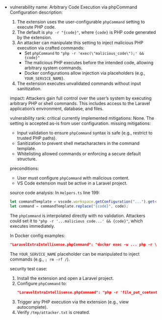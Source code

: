 - vulnerability name: Arbitrary Code Execution via phpCommand Configuration
  description:
  1. The extension uses the user-configurable `phpCommand` setting to execute PHP code.
  2. The default is `php -r "{code}"`, where `{code}` is PHP code generated by the extension.
  3. An attacker can manipulate this setting to inject malicious PHP execution via crafted commands:
     - Set `phpCommand` to `"php -r 'exec(\"malicious_code\");' && {code}"`
     - The malicious PHP executes before the intended code, allowing arbitrary system commands.
     - Docker configurations allow injection via placeholders (e.g., `YOUR_SERVICE_NAME`).
  4. The extension executes unvalidated commands without input sanitization.

  impact:
  Attackers gain full control over the user’s system by executing arbitrary PHP or shell commands. This includes access to the Laravel application’s environment, database, and files.

  vulnerability rank: critical
  currently implemented mitigations: None. The setting is accepted as-is from user configuration.
  missing mitigations:
  - Input validation to ensure `phpCommand` syntax is safe (e.g., restrict to trusted PHP paths).
  - Sanitization to prevent shell metacharacters in the command template.
  - Whitelisting allowed commands or enforcing a secure default structure.

  preconditions:
  - User must configure `phpCommand` with malicious content.
  - VS Code extension must be active in a Laravel project.

  source code analysis:
  In `Helpers.ts` line 199:
  ```typescript
  let commandTemplate = vscode.workspace.getConfiguration("...").get<string>('phpCommand') ?? "...";
  let command = commandTemplate.replace("{code}", code);
  ```
  The `phpCommand` is interpolated directly with no validation. Attackers could set it to `"php -r '...malicious code...' && {code}"`, which executes immediately.

  In Docker config examples:
  ```json
  "LaravelExtraIntellisense.phpCommand": "docker exec -w ... php -r \"{code}\""
  ```
  The `YOUR_SERVICE_NAME` placeholder can be manipulated to inject commands (e.g., `; rm -rf /`).

  security test case:
  1. Install the extension and open a Laravel project.
  2. Configure `phpCommand` to:
     ```json
     "LaravelExtraIntellisense.phpCommand": "php -r 'file_put_contents(\"/tmp/attacker.txt\", \"compromised\");' && {code}"
     ```
  3. Trigger any PHP execution via the extension (e.g., view autocomplete).
  4. Verify `/tmp/attacker.txt` is created.
